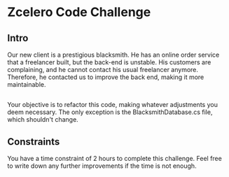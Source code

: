 # Zcelero Code Challenge

## Intro
Our new client is a prestigious blacksmith. He has an online order service that a freelancer built, but the back-end is unstable.
His customers are complaining, and he cannot contact his usual freelancer anymore. 
Therefore, he contacted us to improve the back end, making it more maintainable.

##
Your objective is to refactor this code, making whatever adjustments you deem necessary.
The only exception is the BlacksmithDatabase.cs file, which shouldn't change.

## Constraints
You have a time constraint of 2 hours to complete this challenge.
Feel free to write down any further improvements if the time is not enough.